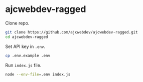 # ajcwebdev-ragged

Clone repo.

```bash
git clone https://github.com/ajcwebdev/ajcwebdev-ragged.git
cd ajcwebdev-ragged
```

Set API key in `.env`.

```bash
cp .env.example .env
```

Run `index.js` file.

```bash
node --env-file=.env index.js
```